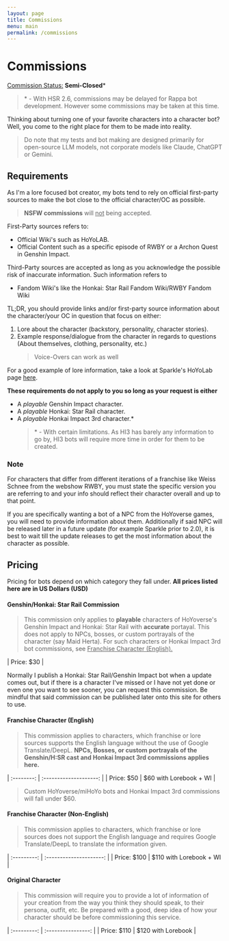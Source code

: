 ```yaml
---
layout: page
title: Commissions
menu: main
permalink: /commissions
---
```


# Commissions

<u>Commission Status:</u> **Semi-Closed**\*
> \* - With HSR 2.6, commissions may be delayed for Rappa bot development. However some commissions may be taken at this time.

Thinking about turning one of your favorite characters into a character bot? Well, you come to the right place for them to be made into reality.

> Do note that my tests and bot making are designed primarily for open-source LLM models, not corporate models like Claude, ChatGPT or Gemini.

## Requirements

As I'm a lore focused bot creator, my bots tend to rely on official first-party sources to make the bot close to the official character/OC as possible.

> **NSFW commissions** will <u>not</u> being accepted.

First-Party sources refers to:

- Official Wiki's such as HoYoLAB.
- Official Content such as a specific episode of RWBY or a Archon Quest in Genshin Impact.

Third-Party sources are accepted as long as you acknowledge the possible risk of inaccurate information. Such information refers to

- Fandom Wiki's like the Honkai: Star Rail Fandom Wiki/RWBY Fandom Wiki

TL;DR, you should provide links and/or first-party source information about the character/your OC in question that focus on either:

1. Lore about the character (backstory, personality, character stories).
2. Example response/dialogue from the character in regards to questions (About themselves, clothing, personality, etc.)
   > Voice-Overs can work as well

For a good example of lore information, take a look at Sparkle's HoYoLab page [here](https://wiki.hoyolab.com/pc/hsr/entry/1807).

**These requirements do not apply to you so long as your request is either**

  - A *playable* Genshin Impact character.
  - A *playable* Honkai: Star Rail character.
  - A *playable* Honkai Impact 3rd character.\*
    > \* - With certain limitations. As HI3 has barely any information to go by, HI3 bots will require more time in order for them to be created.

### Note
For characters that differ from different iterations of a franchise like Weiss Schnee from the webshow RWBY, you must state the specific version you are referring to and your info should reflect their character overall and up to that point.

If you are specifically wanting a bot of a NPC from the HoYoverse games, you will need to provide information about them. Additionally if said NPC will be released later in a future update (for example Sparkle prior to 2.0), it is best to wait till the update releases to get the most information about the character as possible.

## Pricing

Pricing for bots depend on which category they fall under. **All prices listed here are in US Dollars (USD)**

#### Genshin/Honkai: Star Rail Commission

> This commission only applies to **playable** characters of HoYoverse's Genshin Impact and Honkai: Star Rail with **accurate** portayal. This does not apply to NPCs, bosses, or custom portrayals of the character (say Maid Herta). For such characters or Honkai Impact 3rd bot commissions, see <u>Franchise Character (English).</u>

| Price: $30 |

Normally I publish a Honkai: Star Rail/Genshin Impact bot when a update comes out, but if there is a character I've missed or I have not yet done or even one you want to see sooner, you can request this commission. Be mindful that said commission can be published later onto this site for others to use.

#### Franchise Character (English)

> This commission applies to characters, which franchise or lore sources supports the English language without the use of Google Translate/DeepL. **NPCs, Bosses, or custom portrayals of the Genshin/H:SR cast and Honkai Impact 3rd commissions applies here.**

| :--------: | :--------------------: |
| Price: $50 | $60 with Lorebook + WI |

> Custom HoYoverse/miHoYo bots and Honkai Impact 3rd commissions will fall under $60.

#### Franchise Character (Non-English)

> This commission applies to characters, which franchise or lore sources does not support the English language and requires Google Translate/DeepL to translate the information given.

| :---------: | :---------------------: |
| Price: $100 | $110 with Lorebook + WI |

#### Original Character

> This commission will require you to provide a lot of information of your creation from the way you think they should speak, to their persona, outfit, etc. Be prepared with a good, deep idea of how your character should be before commissioning this service.

| :---------: | :----------------: |
| Price: $110 | $120 with Lorebook |
